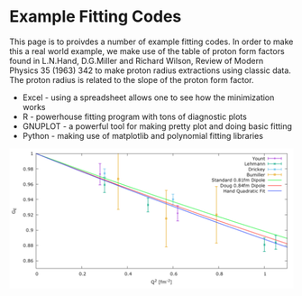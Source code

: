 # Example Fitting Codes

This page is to proivdes a number of example fitting codes.    In order to make this a real world example, we make use of the table of proton form factors
found in L.N.Hand, D.G.Miller and Richard Wilson, Review of Modern Physics 35 (1963) 342 to make proton radius extractions using classic data.   The proton radius is related to the slope of the proton form factor.

* Excel - using a spreadsheet allows one to see how the minimization works
* R - powerhouse fitting program with tons of diagnostic plots
* GNUPLOT - a powerful tool for making pretty plot and doing basic fitting
* Python - making use of matplotlib and polynomial fitting libraries

<img src="https://github.com/JeffersonLab/Example-Fitting-Codes/blob/master/GNUPLOT/gnuplot-output.png" width="800">
